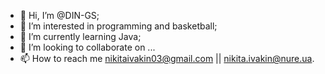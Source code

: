 - 👋 Hi, I’m @DIN-GS;
- 👀 I’m interested in programming and basketball;
- 🌱 I’m currently learning Java;
- 💞️ I’m looking to collaborate on ...
- 📫 How to reach me nikitaivakin03@gmail.com || nikita.ivakin@nure.ua.

<!---
DIN-GS/DIN-GS is a ✨ special ✨ repository because its `README.md` (this file) appears on your GitHub profile.
You can click the Preview link to take a look at your changes.
--->
